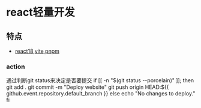 # react轻量开发

## 特点
- [react18](https://reactjs.org/),[vite](https://vitejs.dev/),[pnpm](https://pnpm.js.org/)


### action
通过判断git status来决定是否要提交
 if [[ -n "$(git status --porcelain)" ]]; then
            git add .
            git commit -m "Deploy website"
            git push origin HEAD:${{ github.event.repository.default_branch }}
          else
            echo "No changes to deploy."
          fi